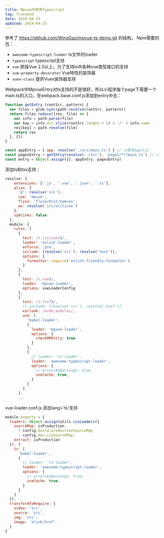 ```yaml
---
title: Mpvue中使用Typescript
tag: frontend
date: 2019-04-23
updated: 2019-04-23
---
```



参考了 https://github.com/WingGao/mpvue-ts-demo.git 的结构，
Npm需要的包：
* `awesome-typescript-loader` ts文件的loader
* `typescript` typescript支持
* `vue` 原版Vue 2.5以上，为了支持ts中各种vue类型接口的支持
* `vue-property-decorator` Vue特性的装饰器
* `vuex-class` 提供Vuex装饰器支持

Webpack中MpvueEntry对ts支持的不是很好，所以小程序每个page下需要一个main.ts的入口，在webpack.base.conf.js添加到entry中去：
```javascript
function getEntry (rootSrc, pattern) {
  var files = glob.sync(path.resolve(rootSrc, pattern))
  return files.reduce((res, file) => {
    var info = path.parse(file)
    var key = info.dir.slice(rootSrc.length + 1) + '/' + info.name
    res[key] = path.resolve(file)
    return res
  }, {})
}

const appEntry = { app: resolve('./src/main.ts') } // 小程序app入口
const pagesEntry = getEntry(resolve('./src'), 'pages/**/main.ts') // 小程序每个page的入口
const entry = Object.assign({}, appEntry, pagesEntry)
```

<!-- more -->

添加ts和tsx支持：
```javascript
resolve: {
    extensions: ['.js', '.vue', '.json', '.ts'],
    alias: {
      '@': resolve('src'),
      vue: 'mpvue',
      flyio: 'flyio/dist/npm/wx',
      wx: resolve('src/utils/wx')
    },
    symlinks: false
  },
  module: {
    rules: [
      {
        test: /\.(js|vue)$/,
        loader: 'eslint-loader',
        enforce: 'pre',
        include: [resolve('src'), resolve('test')],
        options: {
          formatter: require('eslint-friendly-formatter')
        }
      },
      {
        test: /\.vue$/,
        loader: 'mpvue-loader',
        options: vueLoaderConfig
      },
      {
        test: /\.tsx?$/,
        // include: [resolve('src'), resolve('test')],
        exclude: /node_modules/,
        use: [
          'babel-loader',
          {
            loader: 'mpvue-loader',
            options: {
              checkMPEntry: true
            }
          },
          {
            // loader: 'ts-loader',
            loader: 'awesome-typescript-loader',
            options: {
              // errorsAsWarnings: true,
              useCache: true,
            }
          }
        ]
      },
      ...
```

vue-loader.conf.js 添加lang='ts'支持
```javascript
module.exports = {
  loaders: Object.assign(utils.cssLoaders({
    sourceMap: isProduction
      ? config.build.productionSourceMap
      : config.dev.cssSourceMap,
    extract: isProduction
  }), {
    ts: [
      'babel-loader',
      {
        // loader: 'ts-loader',
        loader: 'awesome-typescript-loader',
        options: {
          // errorsAsWarnings: true,
          useCache: true,
        }
      }
    ]
  }),
  transformToRequire: {
    video: 'src',
    source: 'src',
    img: 'src',
    image: 'xlink:href'
  }
}
```